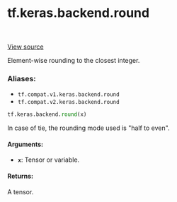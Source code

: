 <div itemscope itemtype="http://developers.google.com/ReferenceObject">
<meta itemprop="name" content="tf.keras.backend.round" />
<meta itemprop="path" content="Stable" />
</div>

# tf.keras.backend.round

<!-- Insert buttons -->

<table class="tfo-notebook-buttons tfo-api" align="left">
</table>

<a target="_blank" href="/code/stable/tensorflow/python/keras/backend.py">View source</a>



<!-- Start diff -->
Element-wise rounding to the closest integer.

### Aliases:

* `tf.compat.v1.keras.backend.round`
* `tf.compat.v2.keras.backend.round`


``` python
tf.keras.backend.round(x)
```



<!-- Placeholder for "Used in" -->

In case of tie, the rounding mode used is "half to even".

#### Arguments:


* <b>`x`</b>: Tensor or variable.


#### Returns:

A tensor.
